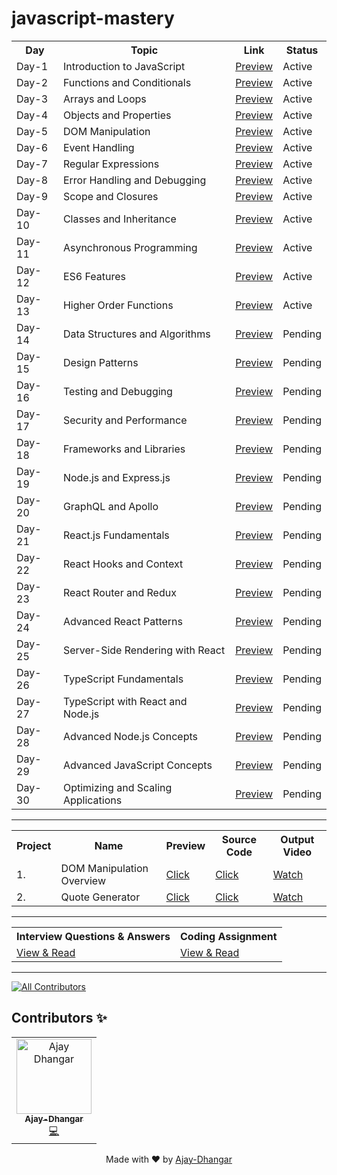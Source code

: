 # javascript-mastery

<!-- =================  Learning Topics ================= -->

  <table align="center">
     <tr>
        <th> Day </th>
        <th> Topic </th>
        <th> Link </th>
        <th> Status </th>
     </tr>  
     <tr>
        <td> Day-1 </td>
        <td> Introduction to JavaScript </td>
        <td> <a href="https://javascript-mastery.github.io/javascript-mastery/Notes/Day-1/">Preview </a> </td>
        <td> Active </td>
     </tr>
     <tr>
        <td> Day-2 </td>
        <td> Functions and Conditionals </td>
        <td> <a href="https://javascript-mastery.github.io/javascript-mastery/Notes/Day-2/">Preview </a> </td>
        <td> Active </td>
     </tr>
     <tr>
        <td> Day-3 </td>
        <td> Arrays and Loops </td>
        <td> <a href="https://javascript-mastery.github.io/javascript-mastery/Notes/Day-3/">Preview </a> </td>
        <td> Active </td>
     </tr>
     <tr>
        <td> Day-4 </td>
        <td> Objects and Properties </td>
        <td> <a href="https://javascript-mastery.github.io/javascript-mastery/Notes/Day-4/">Preview </a> </td>
        <td> Active </td>
     </tr>  
     <tr>
        <td> Day-5</td>
        <td> DOM Manipulation </td>
        <td> <a href="https://javascript-mastery.github.io/javascript-mastery/Notes/Day-5/">Preview </a> </td>
        <td> Active </td>
     </tr>
     <tr>
        <td> Day-6 </td>
        <td> Event Handling </td>
        <td> <a href="https://javascript-mastery.github.io/javascript-mastery/Notes/Day-6/">Preview </a> </td>
        <td> Active </td>
     </tr>
     <tr>
        <td> Day-7 </td>
        <td> Regular Expressions </td>
        <td> <a href="https://javascript-mastery.github.io/javascript-mastery/Notes/Day-7/">Preview </a> </td>
        <td> Active </td>
     </tr>
     <tr>
        <td> Day-8 </td>
        <td> Error Handling and Debugging </td>
        <td> <a href="https://javascript-mastery.github.io/javascript-mastery/Notes/Day-8/">Preview </a> </td>
        <td> Active </td>
     </tr>
     <tr>
        <td> Day-9 </td>
        <td> Scope and Closures </td>
        <td> <a href="https://javascript-mastery.github.io/javascript-mastery/Notes/Day-9/">Preview </a> </td>
        <td> Active </td>
     </tr>
     <tr>
        <td> Day-10 </td>
        <td> Classes and Inheritance </td>
        <td> <a href="https://javascript-mastery.github.io/javascript-mastery/Notes/Day-10/">Preview </a> </td>
        <td> Active </td>
     </tr>
     <tr>
        <td> Day-11 </td>
        <td> Asynchronous Programming </td>
        <td> <a href="https://javascript-mastery.github.io/javascript-mastery/Notes/Day-11/">Preview </a> </td>
        <td> Active </td>
     </tr>
     <tr>
        <td> Day-12 </td>
        <td> ES6 Features </td>
        <td> <a href="https://javascript-mastery.github.io/javascript-mastery/Notes/Day-12/">Preview </a> </td>
        <td> Active </td>
     </tr>
     <tr>
        <td> Day-13 </td>
        <td> Higher Order Functions </td>
        <td> <a href="https://javascript-mastery.github.io/javascript-mastery/Notes/Day-13/">Preview </a> </td>
        <td> Active </td>
     </tr>  
     <tr>
        <td> Day-14 </td>
        <td> Data Structures and Algorithms </td>
        <td> <a href="#">Preview </a> </td>
        <td> Pending </td>
     </tr>
     <tr>
        <td> Day-15 </td>
        <td> Design Patterns </td>
        <td> <a href="#">Preview </a> </td>
        <td> Pending </td>
     </tr>
      <tr>
        <td> Day-16 </td>
        <td> Testing and Debugging </td>
        <td> <a href="#">Preview </a> </td>
        <td> Pending </td>
     </tr>
     <tr>
        <td> Day-17 </td>
        <td> Security and Performance </td>
        <td> <a href="#">Preview </a> </td>
        <td> Pending </td>
     </tr>
     <tr>
        <td> Day-18 </td>
        <td> Frameworks and Libraries </td>
        <td> <a href="#">Preview </a> </td>
        <td> Pending </td>
     </tr>
     <tr>
        <td> Day-19 </td>
        <td> Node.js and Express.js </td>
        <td> <a href="#">Preview </a> </td>
        <td> Pending </td>
     </tr>
     <tr>
        <td> Day-20 </td>
        <td> GraphQL and Apollo </td>
        <td> <a href="#">Preview </a> </td>
        <td> Pending </td>
     </tr>
     <tr>
        <td> Day-21 </td>
        <td> React.js Fundamentals </td>
        <td> <a href="#">Preview </a> </td>
        <td> Pending </td>
     </tr>
     <tr>
        <td> Day-22 </td>
        <td> React Hooks and Context </td>
        <td> <a href="#">Preview </a> </td>
        <td> Pending </td>
     </tr>
     <tr>
        <td> Day-23 </td>
        <td> React Router and Redux </td>
        <td> <a href="#">Preview </a> </td>
        <td> Pending </td>
     </tr>
     <tr>
        <td> Day-24 </td>
        <td> Advanced React Patterns </td>
        <td> <a href="#">Preview </a> </td>
        <td> Pending </td>
     </tr>
     <tr>
        <td> Day-25 </td>
        <td> Server-Side Rendering with React </td>
        <td> <a href="#">Preview </a> </td>
        <td> Pending </td>
     </tr>
     <tr>
        <td> Day-26 </td>
        <td> TypeScript Fundamentals </td>
        <td> <a href="#">Preview </a> </td>
        <td> Pending </td>
     </tr>
     <tr>
        <td> Day-27 </td>
        <td> TypeScript with React and Node.js </td>
        <td> <a href="#">Preview </a> </td>
        <td> Pending </td>
     </tr>
     <tr>
        <td> Day-28 </td>
        <td> Advanced Node.js Concepts </td>
        <td> <a href="#">Preview </a> </td>
        <td> Pending </td>
     </tr>
     <tr>
        <td> Day-29 </td>
        <td> Advanced JavaScript Concepts </td>
        <td> <a href="#">Preview </a> </td>
        <td> Pending </td>
     </tr>
     <tr>
        <td> Day-30</td>
        <td> Optimizing and Scaling Applications </td>
        <td> <a href="#">Preview </a> </td>
        <td> Pending </td>
     </tr>
  </table>
  
  
   <hr /> 
   
   <!-- =================  Projects ================= -->
   
   <table align="center">
     <tr>
       <th>Project</th>
       <th>Name</th>
       <th>Preview</th>
       <th>Source Code</th>
       <th>Output Video</th>
      </tr>
     <tr>
       <td>1. </td>
       <td>DOM Manipulation Overview </td>
       <td><a href="https://javascript-mastery.github.io/javascript-mastery/Projects/project-1/index.html">Click</a></td>
       <td><a href="https://github.com/JavaScript-Mastery/javascript-mastery/tree/main/Projects/project-1">Click</a></td>
       <td><a href="https://www.youtube.com/watch?v=VxPRlBN1bdc">Watch</a></td>
     </tr>
     <tr>
       <td>2. </td>
       <td>Quote Generator</td>
       <td><a href="https://javascript-mastery.github.io/javascript-mastery/Projects/project-2/index.html">Click</a></td>
       <td><a href="https://github.com/JavaScript-Mastery/javascript-mastery/tree/main/Projects/project-2">Click</a></td>
       <td><a href="#">Watch</a></td>
     </tr>
   </table>  
   
   <hr /> 
   
   <!-- =================  Interview Questions & Answers ================= -->
   
  
  
   <table align="center">
   <tr>
     <th>Interview Questions & Answers</th>
     <th>Coding Assignment</th>
   </tr>
   <tr>
     <td> <a href="#">View & Read </a> </td>
      <td> <a href="https://javascript-mastery.github.io/Javascript-coding-assignment/">View & Read </a> </td>
   </tr>
   </table>
           
   <hr />
   
[![All Contributors](https://img.shields.io/badge/all_contributors-1-orange.svg?style=flat-square)](#contributors)

## Contributors ✨

 <table align="center">  
   <tr><td align="center"><a href="https://github.com/Ajay-Dhangar"><img src="https://avatars.githubusercontent.com/u/99037494?v=4" width="120px;" alt="Ajay Dhangar"/>  <br /><sub><b>Ajay-Dhangar</b></sub></a><br /><a href="#" title="Code">💻</a></td>     
    
  </tr> 
  
  </table>

<div align="center">Made with ❤️ by <a href="https://github.com/Ajay-Dhangar" target="_blank">Ajay-Dhangar</a></div>
